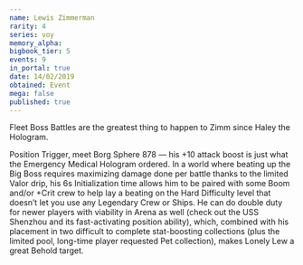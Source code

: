 ```yaml
---
name: Lewis Zimmerman
rarity: 4
series: voy
memory_alpha:
bigbook_tier: 5
events: 9
in_portal: true
date: 14/02/2019
obtained: Event
mega: false
published: true
---
```


Fleet Boss Battles are the greatest thing to happen to Zimm since Haley the Hologram.

Position Trigger, meet Borg Sphere 878 — his +10 attack boost is just what the Emergency Medical Hologram ordered. In a world where beating up the Big Boss requires maximizing damage done per battle thanks to the limited Valor drip, his 6s Initialization time allows him to be paired with some Boom and/or +Crit crew to help lay a beating on the Hard Difficulty level that doesn’t let you use any Legendary Crew or Ships. He can do double duty for newer players with viability in Arena as well (check out the USS Shenzhou and its fast-activating position ability), which, combined with his placement in two difficult to complete stat-boosting collections (plus the limited pool, long-time player requested Pet collection), makes Lonely Lew a great Behold target.
